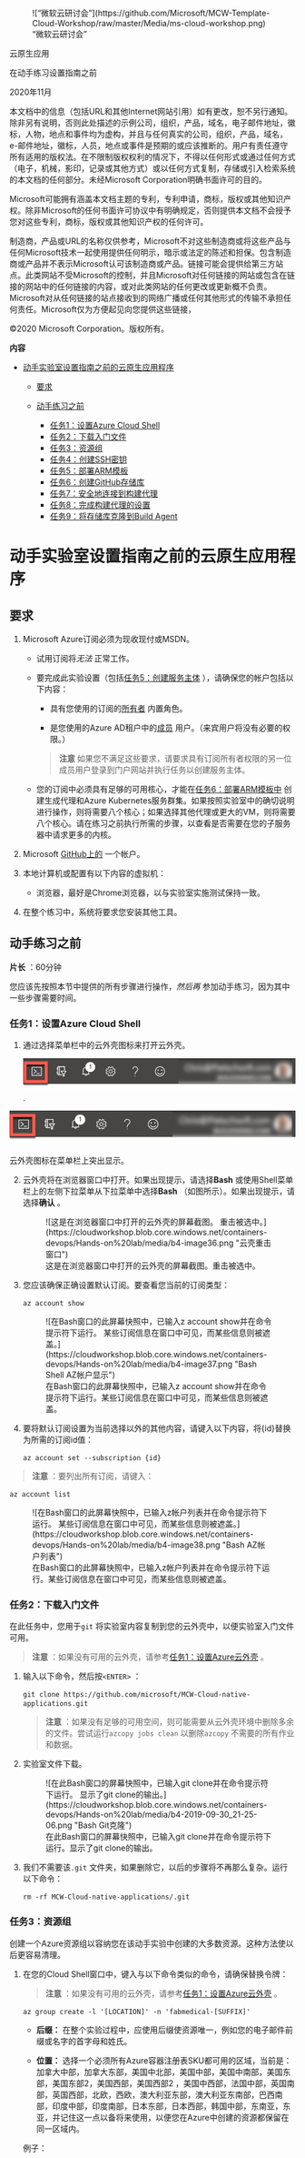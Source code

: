 <iframe id=":0.container" class="goog-te-banner-frame skiptranslate" frameborder="0" src="javascript:''" style="visibility:visible"></iframe>

<figure>![“微软云研讨会”](https://github.com/Microsoft/MCW-Template-Cloud-Workshop/raw/master/Media/ms-cloud-workshop.png)
<figcaption aria-hidden="true">
    <font style="vertical-align: inherit;"><font style="vertical-align: inherit;">“微软云研讨会”</font></font>
</figcaption></figure>

<font style="vertical-align: inherit;"><font style="vertical-align: inherit;">云原生应用</font></font>

<font style="vertical-align: inherit;"><font style="vertical-align: inherit;">在动手练习设置指南之前</font></font>

<font style="vertical-align: inherit;"><font style="vertical-align: inherit;">2020年11月</font></font>

<font style="vertical-align: inherit;"><font style="vertical-align: inherit;">本文档中的信息（包括URL和其他Internet网站引用）如有更改，恕不另行通知。</font><font style="vertical-align: inherit;">除非另有说明，否则此处描述的示例公司，组织，产品，域名，电子邮件地址，徽标，人物，地点和事件均为虚构，并且与任何真实的公司，组织，产品，域名，e-邮件地址，徽标，人员，地点或事件是预期的或应该推断的。</font><font style="vertical-align: inherit;">用户有责任遵守所有适用的版权法。</font><font style="vertical-align: inherit;">在不限制版权权利的情况下，不得以任何形式或通过任何方式（电子，机械，影印，记录或其他方式）或以任何方式复制，存储或引入检索系统的本文档的任何部分。未经Microsoft Corporation明确书面许可的目的。</font></font>

<font style="vertical-align: inherit;"><font style="vertical-align: inherit;">Microsoft可能拥有涵盖本文档主题的专利，专利申请，商标，版权或其他知识产权。</font><font style="vertical-align: inherit;">除非Microsoft的任何书面许可协议中有明确规定，否则提供本文档不会授予您对这些专利，商标，版权或其他知识产权的任何许可。</font></font>

<font style="vertical-align: inherit;"><font style="vertical-align: inherit;">制造商，产品或URL的名称仅供参考，Microsoft不对这些制造商或将这些产品与任何Microsoft技术一起使用提供任何明示，暗示或法定的陈述和担保。</font><font style="vertical-align: inherit;">包含制造商或产品并不表示Microsoft认可该制造商或产品。</font><font style="vertical-align: inherit;">链接可能会提供给第三方站点。</font><font style="vertical-align: inherit;">此类网站不受Microsoft的控制，并且Microsoft对任何链接的网站或包含在链接的网站中的任何链接的内容，或对此类网站的任何更改或更新概不负责。</font><font style="vertical-align: inherit;">Microsoft对从任何链接的站点接收到的网络广播或任何其他形式的传输不承担任何责任。</font><font style="vertical-align: inherit;">Microsoft仅为方便起见向您提供这些链接，</font></font>

<font style="vertical-align: inherit;"><font style="vertical-align: inherit;">©2020 Microsoft Corporation。</font><font style="vertical-align: inherit;">版权所有。</font></font>

**<font style="vertical-align: inherit;"><font style="vertical-align: inherit;">内容</font></font>**

<!-- TOC -->

* [<font style="vertical-align: inherit;"><font style="vertical-align: inherit;">动手实验室设置指南之前的云原生应用程序</font></font>](https://cloudworkshop.blob.core.windows.net/containers-devops/Hands-on%20lab/Before%20the%20HOL%20-%20Cloud-native%20applications.html#cloud-native-applications-before-the-hands-on-lab-setup-guide)

    * [<font style="vertical-align: inherit;"><font style="vertical-align: inherit;">要求</font></font>](https://cloudworkshop.blob.core.windows.net/containers-devops/Hands-on%20lab/Before%20the%20HOL%20-%20Cloud-native%20applications.html#requirements)
    * [<font style="vertical-align: inherit;"><font style="vertical-align: inherit;">动手练习之前</font></font>](https://cloudworkshop.blob.core.windows.net/containers-devops/Hands-on%20lab/Before%20the%20HOL%20-%20Cloud-native%20applications.html#before-the-hands-on-lab)

        * [<font style="vertical-align: inherit;"><font style="vertical-align: inherit;">任务1：设置Azure Cloud Shell</font></font>](https://cloudworkshop.blob.core.windows.net/containers-devops/Hands-on%20lab/Before%20the%20HOL%20-%20Cloud-native%20applications.html#task-1-setup-azure-cloud-shell)
        * [<font style="vertical-align: inherit;"><font style="vertical-align: inherit;">任务2：下载入门文件</font></font>](https://cloudworkshop.blob.core.windows.net/containers-devops/Hands-on%20lab/Before%20the%20HOL%20-%20Cloud-native%20applications.html#task-2-download-starter-files)
        * [<font style="vertical-align: inherit;"><font style="vertical-align: inherit;">任务3：资源组</font></font>](https://cloudworkshop.blob.core.windows.net/containers-devops/Hands-on%20lab/Before%20the%20HOL%20-%20Cloud-native%20applications.html#task-3-resource-group)
        * [<font style="vertical-align: inherit;"><font style="vertical-align: inherit;">任务4：创建SSH密钥</font></font>](https://cloudworkshop.blob.core.windows.net/containers-devops/Hands-on%20lab/Before%20the%20HOL%20-%20Cloud-native%20applications.html#task-4-create-an-ssh-key)
        * [<font style="vertical-align: inherit;"><font style="vertical-align: inherit;">任务5：部署ARM模板</font></font>](https://cloudworkshop.blob.core.windows.net/containers-devops/Hands-on%20lab/Before%20the%20HOL%20-%20Cloud-native%20applications.html#task-5-deploy-arm-template)
        * [<font style="vertical-align: inherit;"><font style="vertical-align: inherit;">任务6：创建GitHub存储库</font></font>](https://cloudworkshop.blob.core.windows.net/containers-devops/Hands-on%20lab/Before%20the%20HOL%20-%20Cloud-native%20applications.html#task-6-create-a-github-repository)
        * [<font style="vertical-align: inherit;"><font style="vertical-align: inherit;">任务7：安全地连接到构建代理</font></font>](https://cloudworkshop.blob.core.windows.net/containers-devops/Hands-on%20lab/Before%20the%20HOL%20-%20Cloud-native%20applications.html#task-7-connect-securely-to-the-build-agent)
        * [<font style="vertical-align: inherit;"><font style="vertical-align: inherit;">任务8：完成构建代理的设置</font></font>](https://cloudworkshop.blob.core.windows.net/containers-devops/Hands-on%20lab/Before%20the%20HOL%20-%20Cloud-native%20applications.html#task-8-complete-the-build-agent-setup)
        * [<font style="vertical-align: inherit;"><font style="vertical-align: inherit;">任务9：将存储库克隆到Build Agent</font></font>](https://cloudworkshop.blob.core.windows.net/containers-devops/Hands-on%20lab/Before%20the%20HOL%20-%20Cloud-native%20applications.html#task-9-clone-repositories-to-the-build-agent)

<!-- /TOC -->

# <font style="vertical-align: inherit;"><font style="vertical-align: inherit;">动手实验室设置指南之前的云原生应用程序</font></font>

## <font style="vertical-align: inherit;"><font style="vertical-align: inherit;">要求</font></font>

1.  <font style="vertical-align: inherit;"><font style="vertical-align: inherit;">Microsoft Azure订阅必须为现收现付或MSDN。</font></font>
    * <font style="vertical-align: inherit;"><font style="vertical-align: inherit;">试用订阅将</font></font>_<font style="vertical-align: inherit;"><font style="vertical-align: inherit;">无法</font></font>_
        <font style="vertical-align: inherit;"><font style="vertical-align: inherit;">正常工作。</font></font>

    * <font style="vertical-align: inherit;"><font style="vertical-align: inherit;">要完成此实验设置（包括</font></font>[<font style="vertical-align: inherit;"><font style="vertical-align: inherit;">任务5：创建服务主体</font></font>](https://cloudworkshop.blob.core.windows.net/containers-devops/Hands-on%20lab/Before%20the%20HOL%20-%20Cloud-native%20applications.html#Task-5-Create-a-Service-Principal)
        <font style="vertical-align: inherit;"><font style="vertical-align: inherit;">），请确保您的帐户包括以下内容：</font></font>
        * <font style="vertical-align: inherit;"><font style="vertical-align: inherit;">具有</font><font style="vertical-align: inherit;">您使用的订阅</font><font style="vertical-align: inherit;">的</font></font>[<font style="vertical-align: inherit;"><font style="vertical-align: inherit;">所有者</font></font>](https://docs.microsoft.com/azure/role-based-access-control/built-in-roles#owner)
            <font style="vertical-align: inherit;"><font style="vertical-align: inherit;">内置角色。</font></font>

        * <font style="vertical-align: inherit;"><font style="vertical-align: inherit;">是</font><font style="vertical-align: inherit;">您使用的Azure AD租户中</font><font style="vertical-align: inherit;">的</font></font>[<font style="vertical-align: inherit;"><font style="vertical-align: inherit;">成员</font></font>](https://docs.microsoft.com/azure/active-directory/fundamentals/users-default-permissions#member-and-guest-users)
            <font style="vertical-align: inherit;"><font style="vertical-align: inherit;">用户。</font><font style="vertical-align: inherit;">（来宾用户将没有必要的权限。）</font></font>

        > **<font style="vertical-align: inherit;"><font style="vertical-align: inherit;">注意</font></font>**
        > <font style="vertical-align: inherit;"><font style="vertical-align: inherit;">如果您不满足这些要求，请要求具有订阅所有者权限的另一位成员用户登录到门户网站并执行任务以创建服务主体。</font></font>

    * <font style="vertical-align: inherit;"><font style="vertical-align: inherit;">您的订阅中必须具有足够的可用核心，才能在</font></font>[<font style="vertical-align: inherit;"><font style="vertical-align: inherit;">任务6：部署ARM模板中</font></font>](https://cloudworkshop.blob.core.windows.net/containers-devops/Hands-on%20lab/Before%20the%20HOL%20-%20Cloud-native%20applications.html#Task-6-Deploy-ARM-Template)
        <font style="vertical-align: inherit;"><font style="vertical-align: inherit;">创建生成代理和Azure Kubernetes服务群集</font><font style="vertical-align: inherit;">。</font><font style="vertical-align: inherit;">如果按照实验室中的确切说明进行操作，则将需要八个核心；如果选择其他代理或更大的VM，则将需要八个核心。</font><font style="vertical-align: inherit;">请在练习之前执行所需的步骤，以查看是否需要在您的子服务器中请求更多的内核。</font></font>

2.  <font style="vertical-align: inherit;"><font style="vertical-align: inherit;">Microsoft </font></font>[<font style="vertical-align: inherit;"><font style="vertical-align: inherit;">GitHub上的</font></font>](https://github.com/)
    <font style="vertical-align: inherit;"><font style="vertical-align: inherit;">一个帐户</font><font style="vertical-align: inherit;">。</font></font>

3.  <font style="vertical-align: inherit;"><font style="vertical-align: inherit;">本地计算机或配置有以下内容的虚拟机：</font></font>
    * <font style="vertical-align: inherit;"><font style="vertical-align: inherit;">浏览器，最好是Chrome浏览器，以与实验室实施测试保持一致。</font></font>

4.  <font style="vertical-align: inherit;"><font style="vertical-align: inherit;">在整个练习中，系统将要求您安装其他工具。</font></font>

## <font style="vertical-align: inherit;"><font style="vertical-align: inherit;">动手练习之前</font></font>

**<font style="vertical-align: inherit;"><font style="vertical-align: inherit;">片长</font></font>**
<font style="vertical-align: inherit;"><font style="vertical-align: inherit;">：60分钟</font></font>

<font style="vertical-align: inherit;"><font style="vertical-align: inherit;">您应该先按照本节中提供的所有步骤进行操作，</font></font>_<font style="vertical-align: inherit;"><font style="vertical-align: inherit;">然后再</font></font>_
<font style="vertical-align: inherit;"><font style="vertical-align: inherit;">参加动手练习，因为其中一些步骤需要时间。</font></font>

### <font style="vertical-align: inherit;"><font style="vertical-align: inherit;">任务1：设置Azure Cloud Shell</font></font>

1.  <font style="vertical-align: inherit;"><font style="vertical-align: inherit;">通过选择菜单栏中的云外壳图标来打开云外壳。</font></font>

    ![云外壳图标在菜单栏上突出显示。](media/b4-image35.png "云壳")
.

   ![The cloud shell icon is highlighted on the menu bar.](media/b4-image35.png "Cloud Shell")  
    <figcaption aria-hidden="true">
        <font style="vertical-align: inherit;"><font style="vertical-align: inherit;">云外壳图标在菜单栏上突出显示。</font></font>
    </figcaption></figure>

2.  <font style="vertical-align: inherit;"><font style="vertical-align: inherit;">云外壳将在浏览器窗口中打开。</font><font style="vertical-align: inherit;">如果出现提示，请</font><font style="vertical-align: inherit;">选择</font></font>**<font style="vertical-align: inherit;"><font style="vertical-align: inherit;">Bash</font></font>**
    <font style="vertical-align: inherit;"><font style="vertical-align: inherit;">或使用Shell菜单栏上的左侧下拉菜单</font><font style="vertical-align: inherit;">从下拉</font><font style="vertical-align: inherit;">菜单中选择</font></font>**<font style="vertical-align: inherit;"><font style="vertical-align: inherit;">Bash</font></font>**
    <font style="vertical-align: inherit;"><font style="vertical-align: inherit;">（如图所示）。</font><font style="vertical-align: inherit;">如果出现提示，请选择</font></font>**<font style="vertical-align: inherit;"><font style="vertical-align: inherit;">确认</font></font>**
    <font style="vertical-align: inherit;"><font style="vertical-align: inherit;">。</font></font>

    <figure>![这是在浏览器窗口中打开的云外壳的屏幕截图。 重击被选中。](https://cloudworkshop.blob.core.windows.net/containers-devops/Hands-on%20lab/media/b4-image36.png "云壳重击窗口")
    <figcaption aria-hidden="true">
        <font style="vertical-align: inherit;"><font style="vertical-align: inherit;">这是在浏览器窗口中打开的云外壳的屏幕截图。</font><font style="vertical-align: inherit;">重击被选中。</font></font>
    </figcaption></figure>

3.  <font style="vertical-align: inherit;"><font style="vertical-align: inherit;">您应该确保正确设置默认订阅。</font><font style="vertical-align: inherit;">要查看您当前的订阅类型：</font></font>

    ```
    az account show
    ```

    <figure>![在Bash窗口的此屏幕快照中，已输入z account show并在命令提示符下运行。 某些订阅信息在窗口中可见，而某些信息则被遮盖。](https://cloudworkshop.blob.core.windows.net/containers-devops/Hands-on%20lab/media/b4-image37.png "Bash Shell AZ帐户显示")
    <figcaption aria-hidden="true">
        <font style="vertical-align: inherit;"><font style="vertical-align: inherit;">在Bash窗口的此屏幕快照中，已输入z account show并在命令提示符下运行。</font><font style="vertical-align: inherit;">某些订阅信息在窗口中可见，而某些信息则被遮盖。</font></font>
    </figcaption></figure>

4.  <font style="vertical-align: inherit;"><font style="vertical-align: inherit;">要将默认订阅设置为当前选择以外的其他内容，请键入以下内容，将{id}替换为所需的订阅id值：</font></font>

    ```
    az account set --subscription {id}
    ```

> **<font style="vertical-align: inherit;"><font style="vertical-align: inherit;">注意</font></font>**
> <font style="vertical-align: inherit;"><font style="vertical-align: inherit;">：要列出所有订阅，请键入：</font></font>

```
az account list
```

<figure>![在Bash窗口的此屏幕快照中，已输入z帐户列表并在命令提示符下运行。 某些订阅信息在窗口中可见，而某些信息则被遮盖。](https://cloudworkshop.blob.core.windows.net/containers-devops/Hands-on%20lab/media/b4-image38.png "Bash AZ帐户列表")
<figcaption aria-hidden="true">
    <font style="vertical-align: inherit;"><font style="vertical-align: inherit;">在Bash窗口的此屏幕快照中，已输入z帐户列表并在命令提示符下运行。</font><font style="vertical-align: inherit;">某些订阅信息在窗口中可见，而某些信息则被遮盖。</font></font>
</figcaption></figure>

### <font style="vertical-align: inherit;"><font style="vertical-align: inherit;">任务2：下载入门文件</font></font>

<font style="vertical-align: inherit;"><font style="vertical-align: inherit;">在此任务中，您用于</font></font>`git`
<font style="vertical-align: inherit;"><font style="vertical-align: inherit;">将实验室内容复制到您的云外壳中，以便实验室入门文件可用。</font></font>

> **<font style="vertical-align: inherit;"><font style="vertical-align: inherit;">注意</font></font>**
> <font style="vertical-align: inherit;"><font style="vertical-align: inherit;">：如果没有可用的云外壳，请参考</font></font>[<font style="vertical-align: inherit;"><font style="vertical-align: inherit;">任务1：设置Azure云外壳</font></font>](https://cloudworkshop.blob.core.windows.net/containers-devops/Hands-on%20lab/Before%20the%20HOL%20-%20Cloud-native%20applications.html#task-1-setup-azure-cloud-shell)
> <font style="vertical-align: inherit;"><font style="vertical-align: inherit;">。</font></font>

1.  <font style="vertical-align: inherit;"><font style="vertical-align: inherit;">输入以下命令，然后按</font></font>`<ENTER>`
    <font style="vertical-align: inherit;"><font style="vertical-align: inherit;">：</font></font>

    ```
    git clone https://github.com/microsoft/MCW-Cloud-native-applications.git
    ```

    > **<font style="vertical-align: inherit;"><font style="vertical-align: inherit;">注意</font></font>**
    > <font style="vertical-align: inherit;"><font style="vertical-align: inherit;">：如果没有足够的可用空间，则可能需要从云外壳环境中删除多余的文件。</font><font style="vertical-align: inherit;">尝试运行</font></font>`azcopy jobs clean`
    > <font style="vertical-align: inherit;"><font style="vertical-align: inherit;">以删除</font></font>`azcopy`
    > <font style="vertical-align: inherit;"><font style="vertical-align: inherit;">不需要的</font><font style="vertical-align: inherit;">所有</font><font style="vertical-align: inherit;">作业和数据。</font></font>

2.  <font style="vertical-align: inherit;"><font style="vertical-align: inherit;">实验室文件下载。</font></font>

    <figure>![在此Bash窗口的屏幕快照中，已输入git clone并在命令提示符下运行。 显示了git clone的输出。](https://cloudworkshop.blob.core.windows.net/containers-devops/Hands-on%20lab/media/b4-2019-09-30_21-25-06.png "Bash Git克隆")
    <figcaption aria-hidden="true">
        <font style="vertical-align: inherit;"><font style="vertical-align: inherit;">在此Bash窗口的屏幕快照中，已输入git clone并在命令提示符下运行。</font><font style="vertical-align: inherit;">显示了git clone的输出。</font></font>
    </figcaption></figure>

3.  <font style="vertical-align: inherit;"><font style="vertical-align: inherit;">我们不需要该</font></font>`.git`
    <font style="vertical-align: inherit;"><font style="vertical-align: inherit;">文件夹，如果删除它，以后的步骤将不再那么复杂。</font><font style="vertical-align: inherit;">运行以下命令：</font></font>

    ```
    rm -rf MCW-Cloud-native-applications/.git
    ```

### <font style="vertical-align: inherit;"><font style="vertical-align: inherit;">任务3：资源组</font></font>

<font style="vertical-align: inherit;"><font style="vertical-align: inherit;">创建一个Azure资源组以容纳您在该动手实验中创建的大多数资源。</font><font style="vertical-align: inherit;">这种方法使以后更容易清理。</font></font>

1.  <font style="vertical-align: inherit;"><font style="vertical-align: inherit;">在您的Cloud Shell窗口中，键入与以下命令类似的命令，请确保替换令牌：</font></font>

    > **<font style="vertical-align: inherit;"><font style="vertical-align: inherit;">注意</font></font>**
    > <font style="vertical-align: inherit;"><font style="vertical-align: inherit;">：如果没有可用的云外壳，请参考</font></font>[<font style="vertical-align: inherit;"><font style="vertical-align: inherit;">任务1：设置Azure云外壳</font></font>](https://cloudworkshop.blob.core.windows.net/containers-devops/Hands-on%20lab/Before%20the%20HOL%20-%20Cloud-native%20applications.html#task-1-setup-azure-cloud-shell)
    > <font style="vertical-align: inherit;"><font style="vertical-align: inherit;">。</font></font>

    ```
    az group create -l '[LOCATION]' -n 'fabmedical-[SUFFIX]'
    ```

    * **<font style="vertical-align: inherit;"><font style="vertical-align: inherit;">后缀：</font></font>**
        <font style="vertical-align: inherit;"><font style="vertical-align: inherit;">在整个实验过程中，应使用后缀使资源唯一，例如您的电子邮件前缀或名字的首字母和姓氏。</font></font>

    * **<font style="vertical-align: inherit;"><font style="vertical-align: inherit;">位置：</font></font>**
        <font style="vertical-align: inherit;"><font style="vertical-align: inherit;">选择一个必须所有Azure容器注册表SKU都可用的区域，当前是：加拿大中部，加拿大东部，美国中北部，美国中部，美国中南部，美国东部，美国东部2，美国西部，美国西部2 ，美国中西部，法国中部，英国南部，英国西部，北欧，西欧，澳大利亚东部，澳大利亚东南部，巴西南部，印度中部，印度南部，日本东部，日本西部，韩国中部，东南亚，东亚，并记住这一点以备将来使用，以便您在Azure中创建的资源都保留在同一区域内。</font></font>

    <font style="vertical-align: inherit;"><font style="vertical-align: inherit;">例子：</font></font>

    ```
    az group create -l 'west us' -n 'fabmedical-sol'
    ```

2.  <font style="vertical-align: inherit;"><font style="vertical-align: inherit;">完成此操作后，Azure门户将显示您的资源组。</font></font>

    <figure>![在Azure门户的此屏幕截图中，列出了fabmedical-sol Resource组。](https://cloudworkshop.blob.core.windows.net/containers-devops/Hands-on%20lab/media/b4-image8.png "Fabmedical资源组")
    <figcaption aria-hidden="true">
        <font style="vertical-align: inherit;"><font style="vertical-align: inherit;">在Azure门户的此屏幕截图中，列出了fabmedical-sol Resource组。</font></font>
    </figcaption></figure>

### <font style="vertical-align: inherit;"><font style="vertical-align: inherit;">任务4：创建SSH密钥</font></font>

<font style="vertical-align: inherit;"><font style="vertical-align: inherit;">您将在接下来的练习中创建虚拟机。</font><font style="vertical-align: inherit;">在本部分中，您将创建SSH密钥以安全地访问VM。</font></font>

1.  <font style="vertical-align: inherit;"><font style="vertical-align: inherit;">在cloud shell命令行中，输入以下命令以确保SSH密钥的目录存在。</font><font style="vertical-align: inherit;">您可以忽略在输出中看到的任何错误。</font></font>

    > **<font style="vertical-align: inherit;"><font style="vertical-align: inherit;">注意</font></font>**
    > <font style="vertical-align: inherit;"><font style="vertical-align: inherit;">：如果没有可用的云外壳，请参考</font></font>[<font style="vertical-align: inherit;"><font style="vertical-align: inherit;">任务1：设置Azure云外壳</font></font>](https://cloudworkshop.blob.core.windows.net/containers-devops/Hands-on%20lab/Before%20the%20HOL%20-%20Cloud-native%20applications.html#task-1-setup-azure-cloud-shell)
    > <font style="vertical-align: inherit;"><font style="vertical-align: inherit;">。</font></font>

    ```
    mkdir .ssh
    ```

2.  <font style="vertical-align: inherit;"><font style="vertical-align: inherit;">在cloud shell命令行中，输入以下命令以生成SSH密钥对。</font><font style="vertical-align: inherit;">您可以替换</font></font>`admin`
    <font style="vertical-align: inherit;"><font style="vertical-align: inherit;">为您的首选名称或句柄。</font></font>

    ```
    ssh-keygen -t RSA -b 2048 -C admin@fabmedical
    ```

3.  <font style="vertical-align: inherit;"><font style="vertical-align: inherit;">当要求将生成的密钥保存到文件中时，输入</font></font>`.ssh/fabmedical`
    <font style="vertical-align: inherit;"><font style="vertical-align: inherit;">名称。</font></font>

4.  <font style="vertical-align: inherit;"><font style="vertical-align: inherit;">出现提示时输入密码，</font></font>**<font style="vertical-align: inherit;"><font style="vertical-align: inherit;">请不要忘记密码</font></font>**
    <font style="vertical-align: inherit;"><font style="vertical-align: inherit;">！</font></font>

5.  <font style="vertical-align: inherit;"><font style="vertical-align: inherit;">由于您输入的</font></font>`.ssh/fabmedical`
    <font style="vertical-align: inherit;"><font style="vertical-align: inherit;">是ssh-keygen，因此会</font></font>`.ssh`
    <font style="vertical-align: inherit;"><font style="vertical-align: inherit;">在用户文件夹</font><font style="vertical-align: inherit;">的</font><font style="vertical-align: inherit;">文件夹中</font><font style="vertical-align: inherit;">生成文件，</font><font style="vertical-align: inherit;">默认情况下会在其中打开云外壳。</font></font>

    <figure>![在此Cloud Shell窗口的屏幕快照中，已键入ssh-keygen -t RSA -b 2048 -C admin @ fabmedical并在命令提示符下运行。 有关生成的密钥的信息出现在窗口中。](https://cloudworkshop.blob.core.windows.net/containers-devops/Hands-on%20lab/media/b4-image57.png "SSH Keygen")
    <figcaption aria-hidden="true">
        <font style="vertical-align: inherit;"><font style="vertical-align: inherit;">在此Cloud Shell窗口的屏幕快照中，已键入ssh-keygen -t RSA -b 2048 -C admin @ fabmedical并在命令提示符下运行。</font><font style="vertical-align: inherit;">有关生成的密钥的信息出现在窗口中。</font></font>
    </figcaption></figure>

6.  <font style="vertical-align: inherit;"><font style="vertical-align: inherit;">在cloud shell命令行中，输入以下命令以输出公共密钥内容。</font><font style="vertical-align: inherit;">复制此信息以供以后使用。</font></font>

    ```
    cat .ssh/fabmedical.pub
    ```

7.  <font style="vertical-align: inherit;"><font style="vertical-align: inherit;">保持此云外壳打开并保留在默认目录中。</font><font style="vertical-align: inherit;">您将在以后的任务中使用此shell。</font></font>

    <figure>![在此Cloud Shell窗口的屏幕快照中，已键入cat .ssh / fabmedical并在命令提示符下运行。 有关公钥内容的信息出现在窗口中。](https://cloudworkshop.blob.core.windows.net/containers-devops/Hands-on%20lab/media/b4-image571.png "云壳猫.ssh")
    <figcaption aria-hidden="true">
        <font style="vertical-align: inherit;"><font style="vertical-align: inherit;">在此Cloud Shell窗口的屏幕快照中，已键入cat .ssh / fabmedical并在命令提示符下运行。</font><font style="vertical-align: inherit;">有关公钥内容的信息出现在窗口中。</font></font>
    </figcaption></figure>

### <font style="vertical-align: inherit;"><font style="vertical-align: inherit;">任务5：部署ARM模板</font></font>

<font style="vertical-align: inherit;"><font style="vertical-align: inherit;">在本节中，您将配置并执行一个ARM模板，该模板将创建整个练习所需的所有资源。</font></font>

1.  <font style="vertical-align: inherit;"><font style="vertical-align: inherit;">在Azure云外壳中，切换到ARM模板目录：</font></font>

    > **<font style="vertical-align: inherit;"><font style="vertical-align: inherit;">注意</font></font>**
    > <font style="vertical-align: inherit;"><font style="vertical-align: inherit;">：如果没有可用的云外壳，请参考</font></font>[<font style="vertical-align: inherit;"><font style="vertical-align: inherit;">任务1：设置Azure云外壳</font></font>](https://cloudworkshop.blob.core.windows.net/containers-devops/Hands-on%20lab/Before%20the%20HOL%20-%20Cloud-native%20applications.html#task-1-setup-azure-cloud-shell)
    > <font style="vertical-align: inherit;"><font style="vertical-align: inherit;">。</font></font>

    ```
    cd MCW-Cloud-native-applications/Hands-on\ lab/arm/
    ```

2.  <font style="vertical-align: inherit;"><font style="vertical-align: inherit;">打开azuredeploy.parameters.json文件以使用Azure Cloud Shell编辑器进行编辑。</font></font>

    ```
    code azuredeploy.parameters.json
    ```

    <figure>![该屏幕快照显示了天蓝色的shell的在线编辑器。 显示azuredeploy.parameters.json](https://cloudworkshop.blob.core.windows.net/containers-devops/Hands-on%20lab/media/b4-image581.png "编辑azuredeploy.parameters.json")
    <figcaption aria-hidden="true">
        <font style="vertical-align: inherit;"><font style="vertical-align: inherit;">该屏幕快照显示了天蓝色的shell的在线编辑器。</font><font style="vertical-align: inherit;">显示azuredeploy.parameters.json</font></font>
    </figcaption></figure>

3.  <font style="vertical-align: inherit;"><font style="vertical-align: inherit;">更新各种键的值，以使其与您的环境匹配：</font></font>
    * **<font style="vertical-align: inherit;"><font style="vertical-align: inherit;">后缀</font></font>**

        <font style="vertical-align: inherit;"><font style="vertical-align: inherit;">：输入SUFFIX的简化版本，最多3个字符。</font></font>

    * **<font style="vertical-align: inherit;"><font style="vertical-align: inherit;">VirtualMachineAdminUsernameLinux</font></font>**

        <font style="vertical-align: inherit;"><font style="vertical-align: inherit;">：Linux Build Agent VM管理员用户名（示例</font><strong><font style="vertical-align: inherit;">：）</font></strong></font>`"adminfabmedical"`

        <font style="vertical-align: inherit;"><font style="vertical-align: inherit;">。</font></font>

    * **<font style="vertical-align: inherit;"><font style="vertical-align: inherit;">VirtualMachineAdminPublicKeyLinux</font></font>**

        <font style="vertical-align: inherit;"><font style="vertical-align: inherit;">：Linux构建代理程序VM admin ssh公共密钥。</font><font style="vertical-align: inherit;">您可以</font></font>`.ssh/fabmedical.pub`

        <font style="vertical-align: inherit;"><font style="vertical-align: inherit;">在先前创建</font><font style="vertical-align: inherit;">的</font><font style="vertical-align: inherit;">文件中</font><font style="vertical-align: inherit;">找到该值</font><font style="vertical-align: inherit;">（例如：）</font></font>`"ssh-rsa AAAAB3N(...)vPiybQV admin@fabmedical"`

        <font style="vertical-align: inherit;"><font style="vertical-align: inherit;">。</font></font>

    * **<font style="vertical-align: inherit;"><font style="vertical-align: inherit;">CosmosLocation</font></font>**

        <font style="vertical-align: inherit;"><font style="vertical-align: inherit;">：Azure Cosmos数据库的主要位置。</font><font style="vertical-align: inherit;">使用与先前创建的资源组相同的位置（例如：）</font></font>`"eastus"`

        <font style="vertical-align: inherit;"><font style="vertical-align: inherit;">。</font></font>

    * **<font style="vertical-align: inherit;"><font style="vertical-align: inherit;">CosmosLocationName</font></font>**

        <font style="vertical-align: inherit;"><font style="vertical-align: inherit;">：Azure Cosmos数据库的主要位置的名称。</font><font style="vertical-align: inherit;">使用与先前创建的资源组相同的位置的名称（示例：）</font></font>`"East US"`

        <font style="vertical-align: inherit;"><font style="vertical-align: inherit;">。</font></font>

    * **<font style="vertical-align: inherit;"><font style="vertical-align: inherit;">CosmosPairedLocation</font></font>**

        <font style="vertical-align: inherit;"><font style="vertical-align: inherit;">：Azure Cosmos数据库的辅助位置。</font><font style="vertical-align: inherit;">以下链接可用于帮助您找到主要位置的“ Azure区域对”。</font><font style="vertical-align: inherit;">（例如：）</font></font>`"westus"`

        <font style="vertical-align: inherit;"><font style="vertical-align: inherit;">。</font></font>

    * **<font style="vertical-align: inherit;"><font style="vertical-align: inherit;">CosmosPairedLocationName</font></font>**

        <font style="vertical-align: inherit;"><font style="vertical-align: inherit;">：Azure Cosmos数据库的辅助位置的名称。</font><font style="vertical-align: inherit;">使用与上一个键中定义的辅助位置匹配的位置名称（示例：）</font></font>`"West US"`

        <font style="vertical-align: inherit;"><font style="vertical-align: inherit;">。</font></font>

    > **<font style="vertical-align: inherit;"><font style="vertical-align: inherit;">注意</font></font>**
    > <font style="vertical-align: inherit;"><font style="vertical-align: inherit;">：可在此处找到Azure区域对的列表：</font></font>[<font style="vertical-align: inherit;"><font style="vertical-align: inherit;">https</font></font>](https://docs.microsoft.com/en-us/azure/best-practices-availability-paired-regions#azure-regional-pairs)
    > <font style="vertical-align: inherit;"><font style="vertical-align: inherit;"> : </font><a href="https://docs.microsoft.com/en-us/azure/best-practices-availability-paired-regions#azure-regional-pairs" class="uri"><font style="vertical-align: inherit;">//docs.microsoft.com/zh-cn/azure/best-practices-availability-paired-regions#azure-regional-pairs</font></a><font style="vertical-align: inherit;">。</font></font>

4.  <font style="vertical-align: inherit;"><font style="vertical-align: inherit;">选择</font></font>**<font style="vertical-align: inherit;"><font style="vertical-align: inherit;">…</font></font>**
    <font style="vertical-align: inherit;"><font style="vertical-align: inherit;">按钮，然后选择</font></font>**<font style="vertical-align: inherit;"><font style="vertical-align: inherit;">保存</font></font>**
    <font style="vertical-align: inherit;"><font style="vertical-align: inherit;">。</font></font>

    <figure>![在Azure Cloud Shell编辑器窗口的此屏幕截图中，已选择…按钮，并突出显示了“保存”选项。](https://cloudworkshop.blob.core.windows.net/containers-devops/Hands-on%20lab/media/b4-image62.png "Azure Cloud Shell保存")
    <figcaption aria-hidden="true">
        <font style="vertical-align: inherit;"><font style="vertical-align: inherit;">在Azure Cloud Shell编辑器窗口的此屏幕截图中，已选择…按钮，并突出显示了“保存”选项。</font></font>
    </figcaption></figure>

5.  <font style="vertical-align: inherit;"><font style="vertical-align: inherit;">再次</font><font style="vertical-align: inherit;">选择</font></font>**<font style="vertical-align: inherit;"><font style="vertical-align: inherit;">…</font></font>**
    <font style="vertical-align: inherit;"><font style="vertical-align: inherit;">按钮，然后选择</font></font>**<font style="vertical-align: inherit;"><font style="vertical-align: inherit;">关闭编辑器</font></font>**
    <font style="vertical-align: inherit;"><font style="vertical-align: inherit;">。</font></font>

    <figure>![在Azure Cloud Shell编辑器窗口的此屏幕截图中，已选择…按钮，并突出显示了“关闭编辑器”选项。](https://cloudworkshop.blob.core.windows.net/containers-devops/Hands-on%20lab/media/b4-image63.png "Azure云外壳程序关闭")
    <figcaption aria-hidden="true">
        <font style="vertical-align: inherit;"><font style="vertical-align: inherit;">在Azure Cloud Shell编辑器窗口的此屏幕截图中，已选择…按钮，并突出显示了“关闭编辑器”选项。</font></font>
    </figcaption></figure>

6.  <font style="vertical-align: inherit;"><font style="vertical-align: inherit;">通过键入以下指令（区分大小写）来创建所需的资源，将{resourceGroup}替换为先前创建的资源组的名称：</font></font>

    ```
    az deployment group create --resource-group {resourceGroup} --template-file azuredeploy.json --parameters azuredeploy.parameters.json
    ```

    <font style="vertical-align: inherit;"><font style="vertical-align: inherit;">此命令需要30到60分钟才能部署所有实验室资源。</font><font style="vertical-align: inherit;">在部署运行时，您可以继续执行下一个任务来设置GitHub。</font></font>

    > **<font style="vertical-align: inherit;"><font style="vertical-align: inherit;">注意</font></font>**
    > <font style="vertical-align: inherit;"><font style="vertical-align: inherit;">如果您收到有关Cosmos DB名称的错误，请确保您键入，</font></font>`ComsosLocation`
    > <font style="vertical-align: inherit;"><font style="vertical-align: inherit;">并且</font></font>`CosmosPairedLocation`
    > <font style="vertical-align: inherit;"><font style="vertical-align: inherit;">没有任何空格。</font><font style="vertical-align: inherit;">更正名称后，请重新运行以上命令。</font></font>

### <font style="vertical-align: inherit;"><font style="vertical-align: inherit;">任务6：创建GitHub存储库</font></font>

<font style="vertical-align: inherit;"><font style="vertical-align: inherit;">FabMedical已为您提供了启动文件。</font><font style="vertical-align: inherit;">他们为客户Contoso Neuro制作了网站的副本，并将其从单个node.js站点重构为带有内容API的网站，该API为演讲者和会议提供服务。</font><font style="vertical-align: inherit;">此重构代码是验证其网站的容器化的起点。</font><font style="vertical-align: inherit;">使用它来帮助他们完成POC，该POC验证用于将网站和API作为Docker容器运行并在Azure Kubernetes Service环境中进行管理的开发工作流。</font></font>

1.  <font style="vertical-align: inherit;"><font style="vertical-align: inherit;">打开网络浏览器，然后导航到</font></font>[<font style="vertical-align: inherit;"><font style="vertical-align: inherit;">https://www.github.com</font></font>](https://www.github.com/)
    <font style="vertical-align: inherit;"><font style="vertical-align: inherit;">。</font><font style="vertical-align: inherit;">使用您的GitHub帐户凭据登录。</font></font>

2.  <font style="vertical-align: inherit;"><font style="vertical-align: inherit;">在右上角，展开用户下拉菜单，然后选择</font></font>**<font style="vertical-align: inherit;"><font style="vertical-align: inherit;">您的存储库</font></font>**
    <font style="vertical-align: inherit;"><font style="vertical-align: inherit;">。</font></font>

    <figure>![展开用户菜单，并选择“您的存储库”项。](https://cloudworkshop.blob.core.windows.net/containers-devops/Hands-on%20lab/media/2020-08-23-18-03-40.png "用户菜单，您的存储库")
    <figcaption aria-hidden="true">
        <font style="vertical-align: inherit;"><font style="vertical-align: inherit;">展开用户菜单，并选择“您的存储库”项。</font></font>
    </figcaption></figure>

3.  <font style="vertical-align: inherit;"><font style="vertical-align: inherit;">在搜索条件旁边，找到并选择“</font></font>**<font style="vertical-align: inherit;"><font style="vertical-align: inherit;">新建”</font></font>**
    <font style="vertical-align: inherit;"><font style="vertical-align: inherit;">按钮。</font></font>

    <figure>![将显示GitHub查找存储库搜索条件，并选择“新建”按钮。](https://cloudworkshop.blob.core.windows.net/containers-devops/Hands-on%20lab/media/2020-08-23-18-08-02.png "新建存储库按钮")
    <figcaption aria-hidden="true">
        <font style="vertical-align: inherit;"><font style="vertical-align: inherit;">将显示GitHub查找存储库搜索条件，并选择“新建”按钮。</font></font>
    </figcaption></figure>

4.  <font style="vertical-align: inherit;"><font style="vertical-align: inherit;">在“</font></font>**<font style="vertical-align: inherit;"><font style="vertical-align: inherit;">创建新存储库”</font></font>**
    <font style="vertical-align: inherit;"><font style="vertical-align: inherit;">屏幕上，将存储库命名为</font></font>**<font style="vertical-align: inherit;"><font style="vertical-align: inherit;">Fabmedical，</font></font>**
    <font style="vertical-align: inherit;"><font style="vertical-align: inherit;">然后选择“</font></font>**<font style="vertical-align: inherit;"><font style="vertical-align: inherit;">创建存储库”</font></font>**
    <font style="vertical-align: inherit;"><font style="vertical-align: inherit;">按钮。</font></font>

    <figure>![使用“存储库名称”字段创建一个新的存储库页面，并突出显示“创建存储库”按钮。](https://cloudworkshop.blob.core.windows.net/containers-devops/Hands-on%20lab/media/2020-08-23-18-11-38.png "创建一个新的仓库")
    <figcaption aria-hidden="true">
        <font style="vertical-align: inherit;"><font style="vertical-align: inherit;">使用“存储库名称”字段创建一个新的存储库页面，并突出显示“创建存储库”按钮。</font></font>
    </figcaption></figure>

5.  <font style="vertical-align: inherit;"><font style="vertical-align: inherit;">在“</font></font>**<font style="vertical-align: inherit;"><font style="vertical-align: inherit;">快速设置”</font></font>**
    <font style="vertical-align: inherit;"><font style="vertical-align: inherit;">屏幕上，复制</font><font style="vertical-align: inherit;">新存储库</font><font style="vertical-align: inherit;">的</font></font>**<font style="vertical-align: inherit;"><font style="vertical-align: inherit;">HTTPS</font></font>**
    <font style="vertical-align: inherit;"><font style="vertical-align: inherit;"> GitHub URL </font><font style="vertical-align: inherit;">，将其</font><font style="vertical-align: inherit;">粘贴到记事本中以备将来使用。</font></font>

    <figure>![显示快速设置屏幕，并在GitHub URL文本框旁边选择了复制按钮。](https://cloudworkshop.blob.core.windows.net/containers-devops/Hands-on%20lab/media/2020-08-23-18-15-45.png "快速设定画面")
    <figcaption aria-hidden="true">
        <font style="vertical-align: inherit;"><font style="vertical-align: inherit;">显示快速设置屏幕，并在GitHub URL文本框旁边选择了复制按钮。</font></font>
    </figcaption></figure>

6.  <font style="vertical-align: inherit;"><font style="vertical-align: inherit;">打开一个</font></font>**<font style="vertical-align: inherit;"><font style="vertical-align: inherit;">新的</font></font>**
    <font style="vertical-align: inherit;"><font style="vertical-align: inherit;">Azure Cloud Shell控制台。</font><font style="vertical-align: inherit;">您可以通过</font><font style="vertical-align: inherit;">从第一个控制台中</font><font style="vertical-align: inherit;">选择“</font></font>**<font style="vertical-align: inherit;"><font style="vertical-align: inherit;">打开新会话”</font></font>**
    <font style="vertical-align: inherit;"><font style="vertical-align: inherit;">按钮，或导航到</font></font>[<font style="vertical-align: inherit;"><font style="vertical-align: inherit;">https://shell.azure.com</font></font>](https://shell.azure.com/)
    <font style="vertical-align: inherit;"><font style="vertical-align: inherit;">并使用相同的实验室凭据登录来完成此操作。</font></font>

7.  <font style="vertical-align: inherit;"><font style="vertical-align: inherit;">导航到FabMedical源代码文件夹并列出内容。</font></font>

    ```
    cd ~/MCW-Cloud-native-applications/Hands-on\ lab/lab-files/developer/
    ls
    ```

    > **<font style="vertical-align: inherit;"><font style="vertical-align: inherit;">重要说明</font></font>**
    > <font style="vertical-align: inherit;"><font style="vertical-align: inherit;">：如果您要使用实验室的基础结构版本，请不要使用上述说明，请键入以下内容：</font></font>
    >
    >
    > ```
    > cd ~/MCW-Cloud-native-applications/Hands-on\ lab/lab-files/infrastructure/
    > ls
    > ```
    >
    >
    > <font style="vertical-align: inherit;"><font style="vertical-align: inherit;">这将带您到该版本的实验室将使用的启动程序文件的版本。</font></font>

8.  <font style="vertical-align: inherit;"><font style="vertical-align: inherit;">您将看到清单包括三个文件夹，一个文件夹用于网站，另一个文件夹用于内容API，另一个文件夹用于初始化API数据：</font></font>

    ```
    content-api/
    content-init/
    content-web/
    ```

9.  <font style="vertical-align: inherit;"><font style="vertical-align: inherit;">设置您的用户名和电子邮件，git用于提交。</font></font>

    ```
    git config --global user.email "you@example.com"
    git config --global user.name "Your Name"
    ```

10.  <font style="vertical-align: inherit;"><font style="vertical-align: inherit;">使用Cloud Shell初始化一个新的git存储库：</font></font>

    ```
    git init
    git add .
    git commit -m "Initial Commit"
    ```

11.  <font style="vertical-align: inherit;"><font style="vertical-align: inherit;">通过发出以下命令，将远程来源设置为GitHub URL：</font></font>

    ```
    git remote add origin <your GitHub URL>
    ```

12.  <font style="vertical-align: inherit;"><font style="vertical-align: inherit;">配置git CLI来缓存您的凭据，这样您就不必继续重新键入它们。</font></font>

    ```
    git config --global --unset credential.helper
    git config --global credential.helper store
    ```

13.  <font style="vertical-align: inherit;"><font style="vertical-align: inherit;">通过发出以下命令来推送到master分支：</font></font>

    ```
    git push -u origin master
    ```

    > **<font style="vertical-align: inherit;"><font style="vertical-align: inherit;">注意</font></font>**
    > <font style="vertical-align: inherit;"><font style="vertical-align: inherit;">：如果您具有多因素身份验证，则在使用云外壳时将需要创建个人访问令牌。</font><font style="vertical-align: inherit;">请参考以下链接以获取有关设置GitHub个人访问令牌以用于</font></font>`git`
    > <font style="vertical-align: inherit;"><font style="vertical-align: inherit;">通过您的GitHub帐户</font><font style="vertical-align: inherit;">进行身份验证的帮助</font><font style="vertical-align: inherit;">：</font></font>[<font style="vertical-align: inherit;"><font style="vertical-align: inherit;">https</font></font>](https://docs.github.com/en/github/authenticating-to-github/creating-a-personal-access-token)
    > <font style="vertical-align: inherit;"><font style="vertical-align: inherit;"> : </font><a href="https://docs.github.com/en/github/authenticating-to-github/creating-a-personal-access-token" class="uri"><font style="vertical-align: inherit;">//docs.github.com/en/github/authenticating-to-github/creating-a-personal-access令牌</font></a><font style="vertical-align: inherit;">。</font></font>

    > **<font style="vertical-align: inherit;"><font style="vertical-align: inherit;">注意</font></font>**
    > <font style="vertical-align: inherit;"><font style="vertical-align: inherit;">：获得个人访问令牌后，请重试上述命令，并使用令牌作为密码。</font></font>

14.  <font style="vertical-align: inherit;"><font style="vertical-align: inherit;">刷新您的GitHub存储库，您现在应该看到已发布的代码。</font></font>

### <font style="vertical-align: inherit;"><font style="vertical-align: inherit;">任务7：安全地连接到构建代理</font></font>

<font style="vertical-align: inherit;"><font style="vertical-align: inherit;">在本部分中，您验证可以连接到新的构建代理VM。</font></font>

1.  <font style="vertical-align: inherit;"><font style="vertical-align: inherit;">打开一个</font></font>**<font style="vertical-align: inherit;"><font style="vertical-align: inherit;">新的</font></font>**
    <font style="vertical-align: inherit;"><font style="vertical-align: inherit;">Azure Cloud Shell控制台并运行以下命令以查找运行ARM部署时配置的构建代理VM的IP地址：</font></font>

    > **<font style="vertical-align: inherit;"><font style="vertical-align: inherit;">注意</font></font>**
    > <font style="vertical-align: inherit;"><font style="vertical-align: inherit;">：如果没有可用的云外壳，请参考</font></font>[<font style="vertical-align: inherit;"><font style="vertical-align: inherit;">任务1：设置Azure云外壳</font></font>](https://cloudworkshop.blob.core.windows.net/containers-devops/Hands-on%20lab/Before%20the%20HOL%20-%20Cloud-native%20applications.html#task-1-setup-azure-cloud-shell)
    > <font style="vertical-align: inherit;"><font style="vertical-align: inherit;">。</font></font>

    ```
    az vm show -d -g fabmedical-[SUFFIX] -n fabmedical-[SHORT_SUFFIX] --query publicIps -o tsv
    ```

    <font style="vertical-align: inherit;"><font style="vertical-align: inherit;">例子：</font></font>

    ```
    az vm show -d -g fabmedical-sol -n fabmedical-SOL --query publicIps -o tsv
    ```

2.  <font style="vertical-align: inherit;"><font style="vertical-align: inherit;">在云外壳输出中，记下VM的公共IP地址。</font></font>

    <figure>![将显示云外壳窗口，其中显示了“公共IP”地址。](https://cloudworkshop.blob.core.windows.net/containers-devops/Hands-on%20lab/media/b4-2019-10-01_11-58-05.png "Azure Cloud Shell公用IP")
    <figcaption aria-hidden="true">
        <font style="vertical-align: inherit;"><font style="vertical-align: inherit;">将显示云外壳窗口，其中显示了“公共IP”地址。</font></font>
    </figcaption></figure>

3.  <font style="vertical-align: inherit;"><font style="vertical-align: inherit;">通过键入以下命令连接到您创建的新VM：</font></font>

    ```
    ssh -i [PRIVATEKEYNAME] [BUILDAGENTUSERNAME]@[BUILDAGENTIP]
    ```

    <font style="vertical-align: inherit;"><font style="vertical-align: inherit;">替换命令中带括号的值，如下所示：</font></font>
    * `[PRIVATEKEYNAME]`
        <font style="vertical-align: inherit;"><font style="vertical-align: inherit;">：使用</font></font>`.ssh/fabmedical`
        <font style="vertical-align: inherit;"><font style="vertical-align: inherit;">上面创建</font><font style="vertical-align: inherit;">的私钥名称</font><font style="vertical-align: inherit;">。</font></font>

    * `[BUILDAGENTUSERNAME]`
        <font style="vertical-align: inherit;"><font style="vertical-align: inherit;">：使用VM的用户名，默认设置为</font></font>`adminfabmedical`
        <font style="vertical-align: inherit;"><font style="vertical-align: inherit;">。</font></font>

    * `[BUILDAGENTIP]`
        <font style="vertical-align: inherit;"><font style="vertical-align: inherit;">：在上一步中检索到的构建代理VM的IP地址。</font></font>

    ```
    ssh -i .ssh/fabmedical adminfabmedical@52.174.141.11
    ```

4.  <font style="vertical-align: inherit;"><font style="vertical-align: inherit;">当要求您确认是否要连接时，由于无法验证连接的真实性，请键入</font></font>`yes`
    <font style="vertical-align: inherit;"><font style="vertical-align: inherit;">。</font></font>

5.  <font style="vertical-align: inherit;"><font style="vertical-align: inherit;">当询问您先前创建的私钥的密码短语时，请输入此值。</font></font>

6.  <font style="vertical-align: inherit;"><font style="vertical-align: inherit;">SSH连接到VM，并显示命令提示符，如下所示。</font><font style="vertical-align: inherit;">保持此云外壳窗口打开以进行下一步：</font></font>

    `adminfabmedical@fabmedical-SUFFIX:~$`

    <figure>![在Cloud Shell窗口的此屏幕快照中，已键入ssh -i .ssh / fabmedical adminfabmedical@52.174.141.11并在命令提示符下运行。 上面详细说明的信息出现在窗口中。](https://cloudworkshop.blob.core.windows.net/containers-devops/Hands-on%20lab/media/b4-image27.png "Azure Cloud Shell连接到主机")
    <figcaption aria-hidden="true">
        <font style="vertical-align: inherit;"><font style="vertical-align: inherit;">在Cloud Shell窗口的此屏幕快照中，已键入ssh -i .ssh / fabmedical adminfabmedical@52.174.141.11并在命令提示符下运行。</font><font style="vertical-align: inherit;">上面详细说明的信息出现在窗口中。</font></font>
    </figcaption></figure>

> **<font style="vertical-align: inherit;"><font style="vertical-align: inherit;">注意</font></font>**
> <font style="vertical-align: inherit;"><font style="vertical-align: inherit;">：如果连接时遇到问题，则可能已将SSH公钥错误地粘贴到了ARM模板中。</font><font style="vertical-align: inherit;">不幸的是，在这种情况下，您将不得不重新创建VM，然后重试。</font></font>

### <font style="vertical-align: inherit;"><font style="vertical-align: inherit;">任务8：完成构建代理的设置</font></font>

<font style="vertical-align: inherit;"><font style="vertical-align: inherit;">在此任务中，您将更新软件包并安装Docker引擎。</font></font>

1.  <font style="vertical-align: inherit;"><font style="vertical-align: inherit;">转到已打开与构建代理VM的SSH连接的云外壳窗口。</font></font>

2.  <font style="vertical-align: inherit;"><font style="vertical-align: inherit;">通过在单行命令中键入以下内容，只需一步即可更新Ubuntu软件包，并通过HTTPS安装curl和对存储库的支持。</font></font>`Y`
    <font style="vertical-align: inherit;"><font style="vertical-align: inherit;">如果询问您是否要继续，请</font><font style="vertical-align: inherit;">键入</font><font style="vertical-align: inherit;">并按Enter进行</font><font style="vertical-align: inherit;">响应</font><font style="vertical-align: inherit;">。</font></font>

    ```
    sudo apt-get update && sudo apt install apt-transport-https ca-certificates curl software-properties-common
    ```

    > **<font style="vertical-align: inherit;"><font style="vertical-align: inherit;">注意</font></font>**
    > <font style="vertical-align: inherit;"><font style="vertical-align: inherit;">：这是一行。</font></font>

3.  <font style="vertical-align: inherit;"><font style="vertical-align: inherit;">通过在单行命令中键入以下命令来添加Docker的官方GPG密钥：</font></font>

    ```
    curl -fsSL https://download.docker.com/linux/ubuntu/gpg | sudo apt-key add -
    ```

4.  <font style="vertical-align: inherit;"><font style="vertical-align: inherit;">通过在单行命令中键入以下命令，将Docker的稳定存储库添加到Ubuntu软件包列表：</font></font>

    ```
    sudo add-apt-repository "deb [arch=amd64] https://download.docker.com/linux/ubuntu $(lsb_release -cs) stable"
    ```

5.  <font style="vertical-align: inherit;"><font style="vertical-align: inherit;">添加NodeJs PPA以使用NodeJS LTS发行版并更新Ubuntu软件包，并通过键入以下命令来安装Docker引擎，node.js和节点包管理器，每个命令均位于各自的行中。</font><font style="vertical-align: inherit;">如果询问您是否要继续，请键入</font></font>`Y`
    <font style="vertical-align: inherit;"><font style="vertical-align: inherit;">并按Enter</font><font style="vertical-align: inherit;">进行响应</font><font style="vertical-align: inherit;">。</font></font>

    ```
    sudo apt-get install curl python-software-properties -y

    curl -sL https://deb.nodesource.com/setup_12.x | sudo -E bash -

    sudo apt-get update && sudo apt-get install -y docker-ce nodejs mongodb-clients
    ```

6.  <font style="vertical-align: inherit;"><font style="vertical-align: inherit;">现在，通过在单行命令中键入以下命令，将Ubuntu软件包升级到最新版本。</font></font>

    ```
    sudo apt-get upgrade -y
    ```

7.  <font style="vertical-align: inherit;"><font style="vertical-align: inherit;">命令完成后，通过执行此命令检查安装的Docker版本。</font><font style="vertical-align: inherit;">输出可能类似于以下屏幕截图所示。</font><font style="vertical-align: inherit;">请注意，服务器版本尚未显示，因为您没有以提升的权限运行命令（稍后将解决）。</font></font>

    ```
    docker version
    ```

    <figure>![在Cloud Shell窗口的此屏幕截图中，已键入docker版本并在命令提示符下运行。 Docker版本信息将显示在窗口中。](https://cloudworkshop.blob.core.windows.net/containers-devops/Hands-on%20lab/media/docker-version.png "显示Docker版本")
    <figcaption aria-hidden="true">
        <font style="vertical-align: inherit;"><font style="vertical-align: inherit;">在Cloud Shell窗口的此屏幕截图中，已键入docker版本并在命令提示符下运行。</font><font style="vertical-align: inherit;">Docker版本信息将显示在窗口中。</font></font>
    </figcaption></figure>

8.  <font style="vertical-align: inherit;"><font style="vertical-align: inherit;">您也可以使用以下命令检查node.js和npm的版本，以供参考：</font></font>

    ```
    nodejs --version

    npm -version
    ```

9.  <font style="vertical-align: inherit;"><font style="vertical-align: inherit;">安装Angular CLI。</font></font>

    ```
    sudo npm install -g @angular/cli
    ```

10.  <font style="vertical-align: inherit;"><font style="vertical-align: inherit;">要删除使用sudo的要求，请将您的用户添加到Docker组。</font><font style="vertical-align: inherit;">您可以忽略在输出中看到的任何错误。</font></font>

    ```
    sudo usermod -aG docker $USER
    ```

    <figure>![在Cloud Shell窗口的此屏幕快照中，已在命令提示符下键入并运行了sudo usermod -aG docker $ USER。 错误出现在窗口中。](https://cloudworkshop.blob.core.windows.net/containers-devops/Hands-on%20lab/media/b4-image29.png "删除SUDO要求")
    <figcaption aria-hidden="true">
        <font style="vertical-align: inherit;"><font style="vertical-align: inherit;">在Cloud Shell窗口的此屏幕快照中，已在命令提示符下键入并运行了sudo usermod -aG docker $ USER。</font><font style="vertical-align: inherit;">错误出现在窗口中。</font></font>
    </figcaption></figure>

11.  <font style="vertical-align: inherit;"><font style="vertical-align: inherit;">为了使用户权限更改生效，请通过键入退出SSH会话</font></font>`exit`
    <font style="vertical-align: inherit;"><font style="vertical-align: inherit;">，然后按&lt;Enter&gt;键。</font><font style="vertical-align: inherit;">像在上一个任务中一样，使用SSH重新连接到构建代理VM。</font></font>

    ```
    ssh -i .ssh/fabmedical adminfabmedical@52.174.141.11
    ```

12.  <font style="vertical-align: inherit;"><font style="vertical-align: inherit;">重复该</font></font>`docker version`
    <font style="vertical-align: inherit;"><font style="vertical-align: inherit;">命令，并注意输出现在也显示了服务器版本。</font></font>

    <figure>![在Cloud Shell窗口的此屏幕截图中，已键入docker版本并在命令提示符下运行。 除了服务器版本信息外，该窗口中还将显示Docker版本信息。](https://cloudworkshop.blob.core.windows.net/containers-devops/Hands-on%20lab/media/docker-version-server.png "显示Docker版本")
    <figcaption aria-hidden="true">
        <font style="vertical-align: inherit;"><font style="vertical-align: inherit;">在Cloud Shell窗口的此屏幕截图中，已键入docker版本并在命令提示符下运行。</font><font style="vertical-align: inherit;">除了服务器版本信息外，该窗口中还将显示Docker版本信息。</font></font>
    </figcaption></figure>

13.  <font style="vertical-align: inherit;"><font style="vertical-align: inherit;">运行一些Docker命令：</font></font>
    * <font style="vertical-align: inherit;"><font style="vertical-align: inherit;">看看当前是否有任何容器在运行。</font></font>

        ```
        docker container ls
        ```

    * <font style="vertical-align: inherit;"><font style="vertical-align: inherit;">一看是否存在容器，是否正在运行。</font></font>

        ```
        docker container ls -a
        ```

14.  <font style="vertical-align: inherit;"><font style="vertical-align: inherit;">在这两种情况下，运行命令时您都有一个空列表，但没有错误。</font><font style="vertical-align: inherit;">您的构建代理已准备就绪，Docker引擎可以正常运行。</font></font>

    <figure>![在此Cloud Shell窗口的屏幕快照中，已经键入了docker容器ls并在命令提示符下运行，以及docker容器ls -a命令也是如此。](https://cloudworkshop.blob.core.windows.net/containers-devops/Hands-on%20lab/media/b4-image31.png "显示Docker容器列表")
    <figcaption aria-hidden="true">
        <font style="vertical-align: inherit;"><font style="vertical-align: inherit;">在此Cloud Shell窗口的屏幕快照中，已经键入了docker容器ls并在命令提示符下运行，以及docker容器ls -a命令也是如此。</font></font>
    </figcaption></figure>

### <font style="vertical-align: inherit;"><font style="vertical-align: inherit;">任务9：将存储库克隆到Build Agent</font></font>

<font style="vertical-align: inherit;"><font style="vertical-align: inherit;">在此任务中，您将从GitHub克隆存储库，以便可以在构建代理上使用它们。</font></font>

1.  <font style="vertical-align: inherit;"><font style="vertical-align: inherit;">就像您之前在Cloud Shell中所做的那样，设置用于git commit的用户名和电子邮件。</font></font>

    ```
    git config --global user.email "you@example.com"
    git config --global user.name "Your Name"
    ```

    > **<font style="vertical-align: inherit;"><font style="vertical-align: inherit;">注意</font></font>**
    > <font style="vertical-align: inherit;"><font style="vertical-align: inherit;">：在某些情况下，</font></font>`root`
    > <font style="vertical-align: inherit;"><font style="vertical-align: inherit;">用户拥有您用户的</font></font>`.config`
    > <font style="vertical-align: inherit;"><font style="vertical-align: inherit;">文件夹。</font><font style="vertical-align: inherit;">如果发生这种情况，请运行以下命令将所有权返回给它</font></font>`adminfabmedical`
    > <font style="vertical-align: inherit;"><font style="vertical-align: inherit;">，然后重试该</font></font>`git`
    > <font style="vertical-align: inherit;"><font style="vertical-align: inherit;">命令：</font></font>
    >
    >
    > ```
    > sudo chown -R $USER:$(id -gn $USER) /home/adminfabmedical/.config
    > ```
    >

2.  <font style="vertical-align: inherit;"><font style="vertical-align: inherit;">配置git CLI来缓存您的凭据，这样您就不必继续重新键入它们。</font></font>

    ```
    git config --global credential.helper cache
    ```

    > **<font style="vertical-align: inherit;"><font style="vertical-align: inherit;">注意</font></font>**
    > <font style="vertical-align: inherit;"><font style="vertical-align: inherit;">：在某些情况下，</font></font>`root`
    > <font style="vertical-align: inherit;"><font style="vertical-align: inherit;">用户拥有您用户的</font></font>`.config`
    > <font style="vertical-align: inherit;"><font style="vertical-align: inherit;">文件夹。</font><font style="vertical-align: inherit;">如果发生这种情况，请运行以下命令将所有权返回给它</font></font>`adminfabmedical`
    > <font style="vertical-align: inherit;"><font style="vertical-align: inherit;">，然后重试该</font></font>`git`
    > <font style="vertical-align: inherit;"><font style="vertical-align: inherit;">命令：</font></font>
    >
    >
    > ```
    > sudo chown -R $USER:$(id -gn $USER) /home/adminfabmedical/.config
    > ```
    >

3.  <font style="vertical-align: inherit;"><font style="vertical-align: inherit;">使用GitHub URL将存储库代码克隆到构建代理计算机。</font></font>

    ```
    git clone <GITHUB_REPOSITORY_URL>
    ```

    > **<font style="vertical-align: inherit;"><font style="vertical-align: inherit;">注意</font></font>**
    > <font style="vertical-align: inherit;"><font style="vertical-align: inherit;">：在某些情况下，</font></font>`root`
    > <font style="vertical-align: inherit;"><font style="vertical-align: inherit;">用户拥有您用户的</font></font>`.config`
    > <font style="vertical-align: inherit;"><font style="vertical-align: inherit;">文件夹。</font><font style="vertical-align: inherit;">如果发生这种情况，请运行以下命令将所有权返回给它</font></font>`adminfabmedical`
    > <font style="vertical-align: inherit;"><font style="vertical-align: inherit;">，然后重试该</font></font>`git`
    > <font style="vertical-align: inherit;"><font style="vertical-align: inherit;">命令：</font></font>
    >
    >
    > ```
    > sudo chown -R $USER:$(id -gn $USER) /home/adminfabmedical/.config
    > ```
    >

<font style="vertical-align: inherit;"></font>_<font style="vertical-align: inherit;"><font style="vertical-align: inherit;">在</font></font>_
<font style="vertical-align: inherit;"><font style="vertical-align: inherit;">执行动手练习</font><em><font style="vertical-align: inherit;">之前，</font></em><font style="vertical-align: inherit;">您应该按照提供的所有步骤</font><font style="vertical-align: inherit;">进行操作。</font></font>
